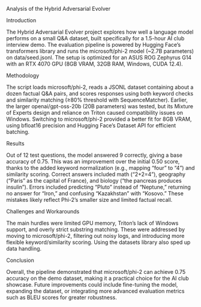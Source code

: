 Analysis of the Hybrid Adversarial Evolver

Introduction

The Hybrid Adversarial Evolver project explores how well a language model performs on a small Q&A dataset, built specifically for a 1.5-hour AI club interview demo. The evaluation pipeline is powered by Hugging Face’s transformers library and runs the microsoft/phi-2 model (~2.7B parameters) on data/seed.jsonl. The setup is optimized for an ASUS ROG Zephyrus G14 with an RTX 4070 GPU (8GB VRAM, 32GB RAM, Windows, CUDA 12.4).

Methodology

The script loads microsoft/phi-2, reads a JSONL dataset containing about a dozen factual Q&A pairs, and scores responses using both keyword checks and similarity matching (≥80% threshold with SequenceMatcher). Earlier, the larger openai/gpt-oss-20b (20B parameters) was tested, but its Mixture of Experts design and reliance on Triton caused compatibility issues on Windows. Switching to microsoft/phi-2 provided a better fit for 8GB VRAM, using bfloat16 precision and Hugging Face’s Dataset API for efficient batching.

Results

Out of 12 test questions, the model answered 9 correctly, giving a base accuracy of 0.75. This was an improvement over the initial 0.50 score, thanks to the added keyword normalization (e.g., mapping “four” to “4”) and similarity scoring. Correct answers included math (“2+2=4”), geography (“Paris” as the capital of France), and biology (“the pancreas produces insulin”). Errors included predicting “Pluto” instead of “Neptune,” returning no answer for “Iron,” and confusing “Kazakhstan” with “Kosovo.” These mistakes likely reflect Phi-2’s smaller size and limited factual recall.

Challenges and Workarounds

The main hurdles were limited GPU memory, Triton’s lack of Windows support, and overly strict substring matching. These were addressed by moving to microsoft/phi-2, filtering out noisy logs, and introducing more flexible keyword/similarity scoring. Using the datasets library also sped up data handling.

Conclusion

Overall, the pipeline demonstrated that microsoft/phi-2 can achieve 0.75 accuracy on the demo dataset, making it a practical choice for the AI club showcase. Future improvements could include fine-tuning the model, expanding the dataset, or integrating more advanced evaluation metrics such as BLEU scores for greater robustness.
